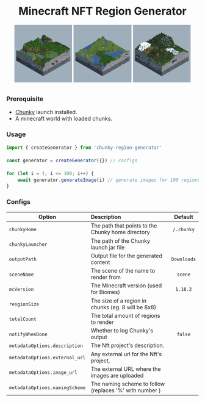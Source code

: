 <div align="center">
    <h1>Minecraft NFT Region Generator</h1>
    <img src="assets/region1.png" alt="Logo" width="30%">
    <img src="assets/region2.png" alt="Logo" width="30%">
    <img src="assets/region3.png" alt="Logo" width="30%">
</div>

##

### Prerequisite

-   [Chunky](https://chunky-dev.github.io/docs/) launch installed.
-   A minecraft world with loaded chunks.

### Usage

```js
import { createGenerator } from 'chunky-region-generator'

const generator = createGenerator({}) // configs

for (let i = 1; i <= 100; i++) {
	await generator.generateImage(i) // generate images for 100 regions
}
```

### Configs

| Option                         | Description                                             |   Default   |
| ------------------------------ | :------------------------------------------------------ | :---------: |
| `chunkyHome`                   | The path that points to the Chunky home directory       |  `/.chunky`  |
| `chunkyLauncher`               | The path of the Chunky launch jar file                  |             |
| `outputPath`                   | Output file for the generated content                   | `Downloads` |
| `sceneName`                    | The scene of the name to render from                    |   `scene`   |
| `mcVersion`                    | The Minecraft version (used for Biomes)                 |  `1.18.2`   |
| `resgionSize`                  | The size of a region in chunks (eg. 8 will be 8x8)      |             |
| `totalCount`                   | The total amount of regions to render                   |             |
| `notifyWhenDone`               | Whether to log Chunky's output                          |   `false`   |
| `metadataOptions.description`  | The Nft project's description.                          |             |
| `metadataOptions.external_url` | Any external url for the Nft's project,                 |             |
| `metadataOptions.image_url`    | The external URL where the images are uploaded          |             |
| `metadataOptions.namingScheme` | The naming scheme to follow (replaces '%' with number ) |             |
